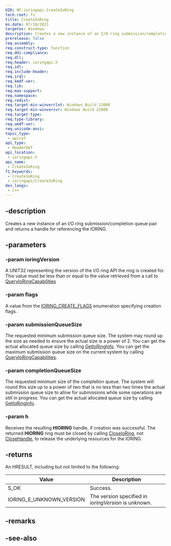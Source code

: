 ```yaml
---
UID: NF:ioringapi.CreateIoRing
tech.root: fs
title: CreateIoRing
ms.date: 07/16/2021
targetos: Windows
description: Creates a new instance of an I/O ring submission/completion queue pair and returns a handle for referencing the I/O ring.
prerelease: false
req.assembly: 
req.construct-type: function
req.ddi-compliance: 
req.dll: 
req.header: ioringapi.h
req.idl: 
req.include-header: 
req.irql: 
req.kmdf-ver: 
req.lib: 
req.max-support: 
req.namespace: 
req.redist: 
req.target-min-winverclnt: Windows Build 22000 
req.target-min-winversvr: Windows Build 22000
req.target-type: 
req.type-library: 
req.umdf-ver: 
req.unicode-ansi: 
topic_type:
 - apiref
api_type:
 - HeaderDef
api_location:
 - ioringapi.h
api_name:
 - CreateIoRing
f1_keywords:
 - CreateIoRing
 - ioringapi/CreateIoRing
dev_langs:
 - c++
---
```


## -description

Creates a new instance of an I/O ring submission/completion queue pair and returns a handle for referencing the IORING.

## -parameters

### -param ioringVersion

A UNIT32 representing the version of the I/O ring API the ring is created for. This value must be less than or equal to the value retrieved from a call to [QueryIoRingCapabilities](nf-ioringapi-queryioringcapabilities.md)

### -param flags

A value from the [IORING_CREATE_FLAGS](ns-ioringapi-ioring_create_flags.md) enumeration specifying creation flags.

### -param submissionQueueSize

The requested minimum submission queue size. The system may round up the size as needed to ensure the actual size is a power of 2. You can get the actual allocated queue size by calling [GetIoRingInfo](nf-ioringapi-getioringinfo.md). You can get the maximum submission queue size on the current system by calling [QueryIoRingCapabilities](nf-ioringapi-queryioringcapabilities.md).

### -param completionQueueSize

The requested minimum size of the completion queue. The system will round this size up to a power of two that is no less than two times the actual submission queue size to allow for submissions while some operations are still in progress. You can get the actual allocated queue size by calling [GetIoRingInfo](nf-ioringapi-getioringinfo.md).

### -param h

Receives the resulting **HIORING**  handle, if creation was successful. The returned **HIORING** ring must be closed by calling [CloseIoRing](nf-ioringapi-closeioring.md), not [CloseHandle](../handleapi/nf-handleapi-closehandle.md), to release the underlying resources for the IORING.

## -returns

An HRESULT, including but not limited to the following:

| Value | Description |
|-------|-------------|
| S_OK | Success. |
| IORING_E_UNKNOWN_VERSION | The version specified in *ioringVersion* is unknown. |

## -remarks

## -see-also

